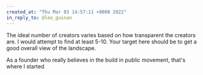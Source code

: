 ```yaml
---
created_at: "Thu Mar 03 14:57:11 +0000 2022"
in_reply_to: @leo_guinan
---
```


The ideal number of creators varies based on how transparent the creators are. I would attempt to find at least 5-10.  Your target here should be to get a good overall view of the landscape.

As a founder who really believes in the build in public movement, that's where I started